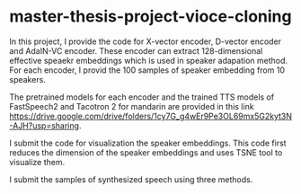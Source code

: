 # master-thesis-project-vioce-cloning
In this project, I provide the code for X-vector encoder, D-vector encoder and AdaIN-VC encoder. These encoder can extract 128-dimensional effective speaekr embeddings which is used in speaker adapation method. For each encoder, I provid the 100 samples of speaker embedding from 10 speakers. 

The pretrained models for each encoder and the trained TTS models of FastSpeech2 and Tacotron 2 for mandarin are provided in this link https://drive.google.com/drive/folders/1cy7G_g4wEr9Pe3OL69mx5G2kyt3N-AJH?usp=sharing. 

I submit the code for visualization the speaker embeddings. This code first reduces the dimension of the speaker embeddings and uses TSNE tool to visualize them.

I submit the samples of synthesized speech using three methods.
